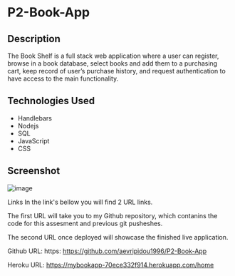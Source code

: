 # P2-Book-App

## Description
The Book Shelf is a full stack web application where a user can register, browse in a book database, select books and add them to a purchasing cart, keep record of user’s purchase history, and request authentication to have access to the main functionality.

## Technologies Used
- Handlebars
- Nodejs
- SQL
- JavaScript
- CSS

## Screenshot
![image](https://github.com/aevripidou1996/21-book-search--app/assets/114223852/9f2cebb9-e238-491a-8633-83242f191ce0)

Links
In the link's bellow you will find 2 URL links.

The first URL will take you to my Github repository, which contanins the code for this assesment and previous git pusheshes.

The second URL once deployed will showcase the finished live application.

Github URL: https: https://github.com/aevripidou1996/P2-Book-App

Heroku URL: https://mybookapp-70ece332f914.herokuapp.com/home
